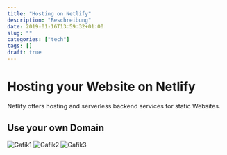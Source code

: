 ```yaml
---
title: "Hosting on Netlify"
description: "Beschreibung"
date: 2019-01-16T13:59:32+01:00
slug: "" 
categories: ["tech"]
tags: []
draft: true
---
```


# Hosting your Website on Netlify

Netlify offers hosting and serverless backend services for static Websites.

## Use your own Domain

![Gafik1](/images/posts/hosting-on-netlify/domain1.png)
![Gafik2](/images/posts/hosting-on-netlify/domain2.png)
![Gafik3](/images/posts/hosting-on-netlify/domain3.png)

